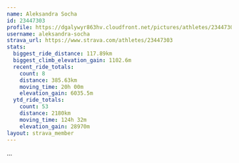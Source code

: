 ```yaml
---
name: Aleksandra Socha
id: 23447303
profile: https://dgalywyr863hv.cloudfront.net/pictures/athletes/23447303/14745546/4/large.jpg
username: aleksandra-socha
strava_url: https://www.strava.com/athletes/23447303
stats:
  biggest_ride_distance: 117.89km
  biggest_climb_elevation_gain: 1102.6m
  recent_ride_totals:
    count: 8
    distance: 385.63km
    moving_time: 20h 00m
    elevation_gain: 6035.5m
  ytd_ride_totals:
    count: 53
    distance: 2180km
    moving_time: 124h 32m
    elevation_gain: 28970m
layout: strava_member
--- 
```

...

